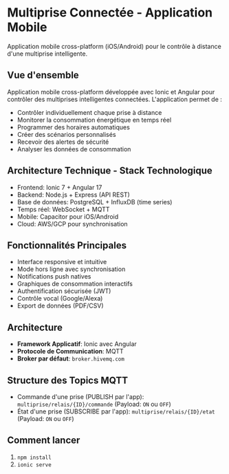 # Multiprise Connectée - Application Mobile

Application mobile cross-platform (iOS/Android) pour le contrôle à distance d'une multiprise intelligente.

## Vue d'ensemble
Application mobile cross-platform développée avec Ionic et Angular pour contrôler des multiprises intelligentes connectées. 
L'application permet de :

* Contrôler individuellement chaque prise à distance
* Monitorer la consommation énergétique en temps réel
* Programmer des horaires automatiques
* Créer des scénarios personnalisés
* Recevoir des alertes de sécurité
* Analyser les données de consommation

## Architecture Technique - Stack Technologique

* Frontend: Ionic 7 + Angular 17
* Backend: Node.js + Express (API REST)
* Base de données: PostgreSQL + InfluxDB (time series)
* Temps réel: WebSocket + MQTT
* Mobile: Capacitor pour iOS/Android
* Cloud: AWS/GCP pour synchronisation

## Fonctionnalités Principales

- Interface responsive et intuitive
- Mode hors ligne avec synchronisation
- Notifications push natives
- Graphiques de consommation interactifs
- Authentification sécurisée (JWT)
- Contrôle vocal (Google/Alexa)
- Export de données (PDF/CSV)

## Architecture
- **Framework Applicatif**: Ionic avec Angular
- **Protocole de Communication**: MQTT
- **Broker par défaut**: `broker.hivemq.com`

## Structure des Topics MQTT

- Commande d'une prise (PUBLISH par l'app): `multiprise/relais/{ID}/commande` (Payload: `ON` ou `OFF`)
- État d'une prise (SUBSCRIBE par l'app): `multiprise/relais/{ID}/etat` (Payload: `ON` ou `OFF`)

## Comment lancer
1. `npm install`
2. `ionic serve`
